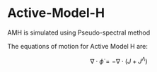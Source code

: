 # Active-Model-H
AMH is simulated using Pseudo-spectral method 

The equations of motion for Active Model H are:

$$
\nabla\cdot\dot\phi = -\nabla\cdot(J+J^\Lambda)
$$
